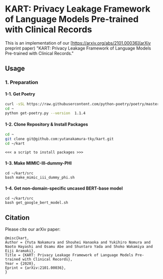 # KART: Privacy Leakage Framework of Language Models Pre-trained with Clinical Records
This is an implementation of our
[https://arxiv.org/abs/2101.00036](arXiv preprint paper) "KART: Privacy Leakage Framework of Language Models Pre-trained with Clinical Records."  

## Usage
### 1. Preparation
#### 1-1. Get Poetry

```sh
curl -sSL https://raw.githubusercontent.com/python-poetry/poetry/master/get-poetry.py > ~/get-poetry.py
cd ~
python get-poetry.py --version  1.1.4
```
#### 1-2. Clone Repository & Install Packages

```sh
cd ~
git clone git@github.com:yutanakamura-tky/kart.git
cd ~/kart
```

```
<<< a script to install packages >>>
```


#### 1-3. Make MIMIC-III-dummy-PHI
```
cd ~/kart/src
bash make_mimic_iii_dummy_phi.sh
```

#### 1-4. Get non-domain-specific uncased BERT-base model
```
cd ~/kart/src
bash get_google_bert_model.sh
```

## Citation
Please cite our arXiv paper:

```
@misc{kart,
Author = {Yuta Nakamura and Shouhei Hanaoka and Yukihiro Nomura and Naoto Hayashi and Osamu Abe and Shuntaro Yada and Shoko Wakamiya and Eiji Aramaki},
Title = {KART: Privacy Leakage Framework of Language Models Pre-trained with Clinical Records},
Year = {2020},
Eprint = {arXiv:2101.00036},
}
```
